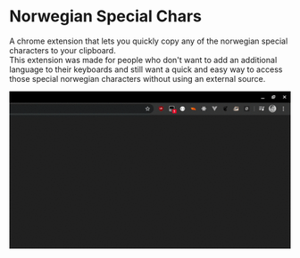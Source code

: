 # Norwegian Special Chars

A chrome extension that lets you quickly copy any of the norwegian special characters to your clipboard. </br>
This extension was made for people who don't want to add an additional language to their keyboards and still want a quick and easy way to access those special norwegian characters without using an external source.

![](assets/preview/preview.gif)